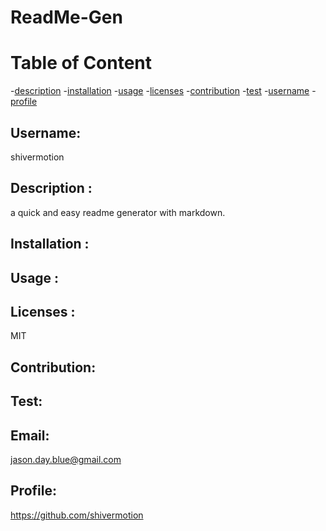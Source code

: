 
# ReadMe-Gen

# Table of Content
-[description](#description)
-[installation](#installation)
-[usage](#usage)
-[licenses](#licenses)
-[contribution](#contribution)
-[test](#test)
-[username](#username)
-[profile](#profile)

## Username:
shivermotion
## Description :
a quick and easy readme generator with markdown.
## Installation :

## Usage :

## Licenses :
MIT
## Contribution:

## Test:

## Email:
jason.day.blue@gmail.com
## Profile:
https://github.com/shivermotion
